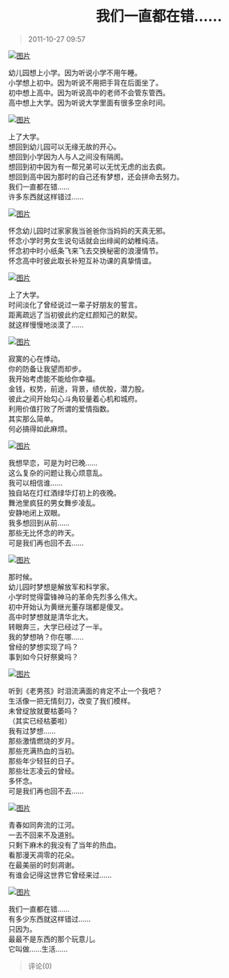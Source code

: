 # 　　　　　　 我们一直都在错……
> 2011-10-27 09:57


[![图片](https://pan.4a1801.life/d/Onedrive-4A1801/%E4%B8%AA%E4%BA%BA%E5%BB%BA%E7%AB%99/assets/Qzone_wyf/Blogs/images/8CB323EB.jpeg)](https://pan.4a1801.life/d/Onedrive-4A1801/%E4%B8%AA%E4%BA%BA%E5%BB%BA%E7%AB%99/assets/Qzone_wyf/Blogs/images/8CB323EB.jpeg)

幼儿园想上小学。因为听说小学不用午睡。  
小学想上初中。因为听说不用把手背在后面坐了。  
初中想上高中。因为听说高中的老师不会管东管西。  
高中想上大学。因为听说大学里面有很多空余时间。  

[![图片](https://pan.4a1801.life/d/Onedrive-4A1801/%E4%B8%AA%E4%BA%BA%E5%BB%BA%E7%AB%99/assets/Qzone_wyf/Blogs/images/E6AEC5FA.jpeg)](https://pan.4a1801.life/d/Onedrive-4A1801/%E4%B8%AA%E4%BA%BA%E5%BB%BA%E7%AB%99/assets/Qzone_wyf/Blogs/images/E6AEC5FA.jpeg)

上了大学。  
想回到幼儿园可以无缘无故的开心。  
想回到小学因为人与人之间没有隔阂。  
想回到初中因为有一帮兄弟可以无忧无虑的出去疯。  
想回到高中因为那时的自己还有梦想，还会拼命去努力。  
我们一直都在错……  
许多东西就这样错过……  
  

[![图片](https://pan.4a1801.life/d/Onedrive-4A1801/%E4%B8%AA%E4%BA%BA%E5%BB%BA%E7%AB%99/assets/Qzone_wyf/Blogs/images/91A501D7.jpeg)](https://pan.4a1801.life/d/Onedrive-4A1801/%E4%B8%AA%E4%BA%BA%E5%BB%BA%E7%AB%99/assets/Qzone_wyf/Blogs/images/91A501D7.jpeg)

怀念幼儿园时过家家我当爸爸你当妈妈的天真无邪。  
怀念小学时男女生说句话就会出绯闻的幼稚纯洁。  
怀念初中时小纸条飞来飞去交换秘密的浪漫情节。  
怀念高中时彼此取长补短互补功课的真挚情谊。  

[![图片](https://pan.4a1801.life/d/Onedrive-4A1801/%E4%B8%AA%E4%BA%BA%E5%BB%BA%E7%AB%99/assets/Qzone_wyf/Blogs/images/7B6701C2.gif)](https://pan.4a1801.life/d/Onedrive-4A1801/%E4%B8%AA%E4%BA%BA%E5%BB%BA%E7%AB%99/assets/Qzone_wyf/Blogs/images/7B6701C2.gif)

上了大学。  
时间淡化了曾经说过一辈子好朋友的誓言。  
距离疏远了当初彼此约定红颜知己的默契。  
就这样慢慢地淡漠了……  

[![图片](https://pan.4a1801.life/d/Onedrive-4A1801/%E4%B8%AA%E4%BA%BA%E5%BB%BA%E7%AB%99/assets/Qzone_wyf/Blogs/images/E89415A5.jpeg)](https://pan.4a1801.life/d/Onedrive-4A1801/%E4%B8%AA%E4%BA%BA%E5%BB%BA%E7%AB%99/assets/Qzone_wyf/Blogs/images/E89415A5.jpeg)

寂寞的心在悸动。  
你的防备让我望而却步。  
我开始考虑能不能给你幸福。  
金钱，权势，前途，背景，绩优股，潜力股。  
彼此之间开始勾心斗角较量着心机和城府。  
利用价值打败了所谓的爱情指数。  
其实那么简单。  
何必搞得如此麻烦。  

[![图片](https://pan.4a1801.life/d/Onedrive-4A1801/%E4%B8%AA%E4%BA%BA%E5%BB%BA%E7%AB%99/assets/Qzone_wyf/Blogs/images/A216AF18.jpeg)](https://pan.4a1801.life/d/Onedrive-4A1801/%E4%B8%AA%E4%BA%BA%E5%BB%BA%E7%AB%99/assets/Qzone_wyf/Blogs/images/A216AF18.jpeg)

我想早恋，可是为时已晚……  
这么复杂的问题让我心烦意乱。  
我可以相信谁……  
独自站在灯红酒绿华灯初上的夜晚。  
舞池里疯狂的男女舞步凌乱。  
安静地闭上双眼。  
我多想回到从前……  
那些无比怀念的昨天。  
可是我们再也回不去……  
  

[![图片](https://pan.4a1801.life/d/Onedrive-4A1801/%E4%B8%AA%E4%BA%BA%E5%BB%BA%E7%AB%99/assets/Qzone_wyf/Blogs/images/70C35BA6.jpeg)](https://pan.4a1801.life/d/Onedrive-4A1801/%E4%B8%AA%E4%BA%BA%E5%BB%BA%E7%AB%99/assets/Qzone_wyf/Blogs/images/70C35BA6.jpeg)

那时候。  
幼儿园时梦想是解放军和科学家。  
小学时觉得雷锋神马的革命先烈多么伟大。  
初中开始认为黄继光董存瑞都是傻叉。  
高中时梦想就是清华北大。  
转眼奔三，大学已经过了一半。  
我的梦想呐？你在哪……  
曾经的梦想实现了吗？  
事到如今只好祭奠吗？  

[![图片](https://pan.4a1801.life/d/Onedrive-4A1801/%E4%B8%AA%E4%BA%BA%E5%BB%BA%E7%AB%99/assets/Qzone_wyf/Blogs/images/31FF9D7F.jpeg)](https://pan.4a1801.life/d/Onedrive-4A1801/%E4%B8%AA%E4%BA%BA%E5%BB%BA%E7%AB%99/assets/Qzone_wyf/Blogs/images/31FF9D7F.jpeg)

听到《老男孩》时泪流满面的肯定不止一个我吧？  
生活像一把无情刻刀，改变了我们模样。  
未曾绽放就要枯萎吗？  
（其实已经枯萎啦）  
我有过梦想……  
那些激情燃烧的岁月。  
那些充满热血的当初。  
那些年少轻狂的日子。  
那些壮志凌云的曾经。  
多怀念。  
可是我们再也回不去……  
  

[![图片](https://pan.4a1801.life/d/Onedrive-4A1801/%E4%B8%AA%E4%BA%BA%E5%BB%BA%E7%AB%99/assets/Qzone_wyf/Blogs/images/22465BCA.jpeg)](https://pan.4a1801.life/d/Onedrive-4A1801/%E4%B8%AA%E4%BA%BA%E5%BB%BA%E7%AB%99/assets/Qzone_wyf/Blogs/images/22465BCA.jpeg)

青春如同奔流的江河。  
一去不回来不及道别。  
只剩下麻木的我没有了当年的热血。  
看那漫天凋零的花朵。  
在最美丽的时刻凋谢。  
有谁会记得这世界它曾经来过……  
  

[![图片](https://pan.4a1801.life/d/Onedrive-4A1801/%E4%B8%AA%E4%BA%BA%E5%BB%BA%E7%AB%99/assets/Qzone_wyf/Blogs/images/36E0B053.jpeg)](https://pan.4a1801.life/d/Onedrive-4A1801/%E4%B8%AA%E4%BA%BA%E5%BB%BA%E7%AB%99/assets/Qzone_wyf/Blogs/images/36E0B053.jpeg)

我们一直都在错……  
有多少东西就这样错过……  
只因为。  
最最不是东西的那个玩意儿。  
它叫做……生活......
> 评论(0)

